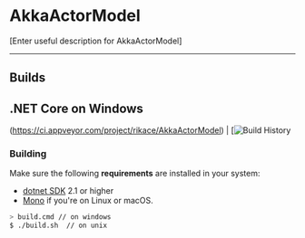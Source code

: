 # AkkaActorModel

[Enter useful description for AkkaActorModel]

---

## Builds

.NET Core on Windows
---
(https://ci.appveyor.com/project/rikace/AkkaActorModel)
| [![Build History](https://buildstats.info/appveyor/chart/rikace/AkkaActorModel)


### Building

Make sure the following **requirements** are installed in your system:

- [dotnet SDK](https://www.microsoft.com/net/download/core) 2.1 or higher
- [Mono](http://www.mono-project.com/) if you're on Linux or macOS.

```sh
> build.cmd // on windows
$ ./build.sh  // on unix
```

